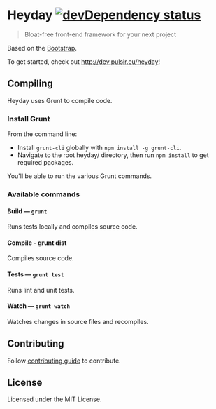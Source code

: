 # Heyday [![devDependency status](https://david-dm.org/pulsir/heyday/dev-status.png?theme=shields.io)](https://david-dm.org/pulsir/heyday#info=devDependencies)

> Bloat-free front-end framework for your next project

Based on the [Bootstrap](https://github.com/twbs/bootstrap).

To get started, check out <http://dev.pulsir.eu/heyday>!

## Compiling

Heyday uses Grunt to compile code.

### Install Grunt

From the command line:

* Install `grunt-cli` globally with `npm install -g grunt-cli`.
* Navigate to the root heyday/ directory, then run `npm install` to get
required packages.

You'll be able to run the various Grunt commands.

### Available commands

#### Build — `grunt`

Runs tests locally and compiles source code.

#### Compile - grunt dist

Compiles source code.

#### Tests — `grunt test`

Runs lint and unit tests.

#### Watch — `grunt watch`

Watches changes in source files and recompiles.

## Contributing

Follow [contributing guide](http://docs.pulsir.eu/articles/contributing) to
contribute.

## License

Licensed under the MIT License.
